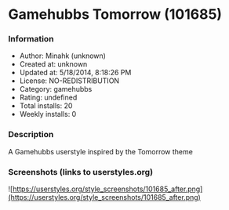 # Gamehubbs Tomorrow (101685)

### Information
- Author: Minahk (unknown)
- Created at: unknown
- Updated at: 5/18/2014, 8:18:26 PM
- License: NO-REDISTRIBUTION
- Category: gamehubbs
- Rating: undefined
- Total installs: 20
- Weekly installs: 0


### Description
A Gamehubbs userstyle inspired by the Tomorrow theme


### Screenshots (links to userstyles.org)
![https://userstyles.org/style_screenshots/101685_after.png](https://userstyles.org/style_screenshots/101685_after.png)


